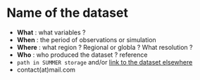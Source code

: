 # Name of the dataset

 - **What** : what variables ?
 - **When** : the period of observations or simulation
 - **Where** : what region ? Regional or globla ? What resolution ?
 - **Who** : who produced the dataset ? reference
 - ```path in SUMMER storage``` and/or [link to the dataset elsewhere](https://github.com/sasip-climate/catalog-shared-data-SASIP/template_dataset.md)
 - contact(at)mail.com
